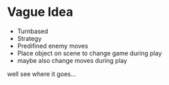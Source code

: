 # Vague Idea

- Turnbased
- Strategy
- Predifined enemy moves
- Place object on scene to change game during play
- maybe also change moves during play

well see where it goes...
